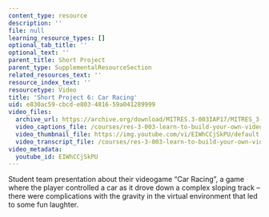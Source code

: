 ```yaml
---
content_type: resource
description: ''
file: null
learning_resource_types: []
optional_tab_title: ''
optional_text: ''
parent_title: Short Project
parent_type: SupplementalResourceSection
related_resources_text: ''
resource_index_text: ''
resourcetype: Video
title: 'Short Project 6: Car Racing'
uid: e830ac59-cbcd-e803-4816-59a041289999
video_files:
  archive_url: https://archive.org/download/MITRES.3-003IAP17/MITRES_3-003IAP17_Short_Project_06_300k.mp4
  video_captions_file: /courses/res-3-003-learn-to-build-your-own-videogame-with-the-unity-game-engine-and-microsoft-kinect-january-iap-2017/ddab059d806c5354bb808df96fc51753_EIWhCCjSkPU.vtt
  video_thumbnail_file: https://img.youtube.com/vi/EIWhCCjSkPU/default.jpg
  video_transcript_file: /courses/res-3-003-learn-to-build-your-own-videogame-with-the-unity-game-engine-and-microsoft-kinect-january-iap-2017/6c07c476b39e36434f5e75aae22532ef_EIWhCCjSkPU.pdf
video_metadata:
  youtube_id: EIWhCCjSkPU
---
```


Student team presentation about their videogame “Car Racing”, a game where the player controlled a car as it drove down a complex sloping track – there were complications with the gravity in the virtual environment that led to some fun laughter.